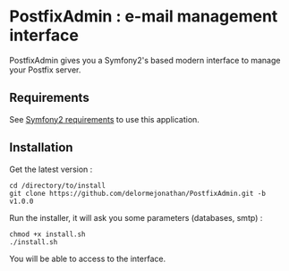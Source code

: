 # PostfixAdmin :  e-mail management interface

PostfixAdmin gives you a Symfony2's based modern interface to manage your Postfix server.

## Requirements

See [Symfony2 requirements](http://symfony.com/fr/doc/current/reference/requirements.html) to use this application.

## Installation

Get the latest version :

	cd /directory/to/install
	git clone https://github.com/delormejonathan/PostfixAdmin.git -b v1.0.0

Run the installer, it will ask you some parameters (databases, smtp) :

	chmod +x install.sh
	./install.sh
	
You will be able to access to the interface.